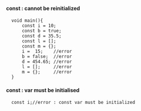 #### const : cannot be reinitialized

      void main(){
          const i = 10;
          const b = true;
          const d = 35.5;
          const l = [];
          const m = {};
          i =  15;    //error
          b = false;  //error
          d = 454.65; //error
          l = [];     //error
          m = {};     //error
      }

#### const : var must be initialised
      
      const i;//error : const var must be initialized
      
      
####      

